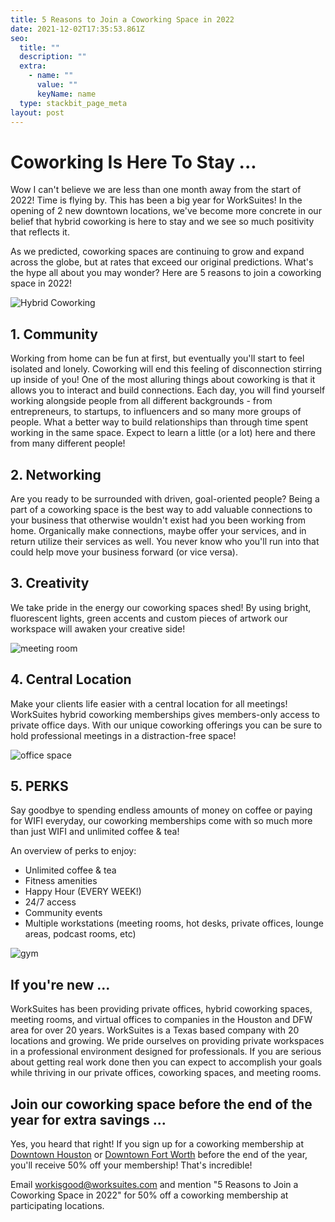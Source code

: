 ```yaml
---
title: 5 Reasons to Join a Coworking Space in 2022
date: 2021-12-02T17:35:53.861Z
seo:
  title: ""
  description: ""
  extra:
    - name: ""
      value: ""
      keyName: name
  type: stackbit_page_meta
layout: post
---
```

# Coworking Is Here To Stay ...

Wow I can't believe we are less than one month away from the start of 2022! Time is flying by. This has been a big year for WorkSuites! In the opening of 2 new downtown locations, we've become more concrete in our belief that hybrid coworking is here to stay and we see so much positivity that reflects it.

As we predicted, coworking spaces are continuing to grow and expand across the globe, but at rates that exceed our original predictions. What's the hype all about you may wonder? Here are 5 reasons to join a coworking space in 2022!

![Hybrid Coworking](/images/hybrid-coworking.png "WorkTank")

## 1. Community

Working from home can be fun at first, but eventually you'll start to feel isolated and lonely. Coworking will end this feeling of disconnection stirring up inside of you! One of the most alluring things about coworking is that it allows you to interact and build connections. Each day, you will find yourself working alongside people from all different backgrounds - from entrepreneurs, to startups, to influencers and so many more groups of people. What a better way to build relationships than through time spent working in the same space. Expect to learn a little (or a lot) here and there from many different people!

## 2. Networking

Are you ready to be surrounded with driven, goal-oriented people? Being a part of a coworking space is the best way to add valuable connections to your business that otherwise wouldn't exist had you been working from home. Organically make connections, maybe offer your services, and in return utilize their services as well. You never know who you'll run into that could help move your business forward (or vice versa).

## 3. Creativity

We take pride in the energy our coworking spaces shed! By using bright, fluorescent lights, green accents and custom pieces of artwork our workspace will awaken your creative side!

![meeting room](/images/meeting-room.png "Meeting Room")

## 4. Central Location

Make your clients life easier with a central location for all meetings! WorkSuites hybrid coworking memberships gives members-only access to private office days. With our unique coworking offerings you can be sure to hold professional meetings in a distraction-free space!

![office space](/images/solo-office.png "Solo Office")

## 5. PERKS

Say goodbye to spending endless amounts of money on coffee or paying for WIFI everyday, our coworking memberships come with so much more than just WIFI and unlimited coffee & tea!

An overview of perks to enjoy:

* Unlimited coffee & tea
* Fitness amenities
* Happy Hour (EVERY WEEK!)
* 24/7 access
* Community events
* Multiple workstations (meeting rooms, hot desks, private offices, lounge areas, podcast rooms, etc)

![gym](/images/gym.png "Fitness Facility")

## If you're new ...

WorkSuites has been providing private offices, hybrid coworking spaces, meeting rooms, and virtual offices to companies in the Houston and DFW area for over 20 years. WorkSuites is a Texas based company with 20 locations and growing. We pride ourselves on providing private workspaces in a professional environment designed for professionals. If you are serious about getting real work done then you can expect to accomplish your goals while thriving in our private offices, coworking spaces, and meeting rooms.

## Join our coworking space before the end of the year for extra savings ...

Yes, you heard that right! If you sign up for a coworking membership at [Downtown Houston](https://www.worksuites.com/texas/1000-main-houston-coworking/) or [Downtown Fort Worth](https://www.worksuites.com/texas/640-taylor-fort-worth-coworking/) before the end of the year, you'll receive 50% off your membership! That's incredible! 

Email workisgood@worksuites.com and mention "5 Reasons to Join a Coworking Space in 2022" for 50% off a coworking membership at participating locations.